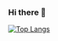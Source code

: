 ### Hi there 👋
[![Top Langs](https://github-readme-stats.vercel.app/api/top-langs/?username=arthurcdechechi)](https://github.com/arthurcdechechi/github-readme-stats)
<!--
**arthurcdechechi/arthurcdechechi** is a ✨ _special_ ✨ repository because its `README.md` (this file) appears on your GitHub profile.

Here are some ideas to get you started:

- 🔭 I’m currently working on ...
- 🌱 I’m currently learning ...
- 👯 I’m looking to collaborate on ...
- 🤔 I’m looking for help with ...
- 💬 Ask me about ...
- 📫 How to reach me: ...
- 😄 Pronouns: ...
- ⚡ Fun fact: ...
-->
